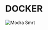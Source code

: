 # DOCKER
![Modra Smrt](https://user-images.githubusercontent.com/81717582/227802731-5627829a-f6bf-4ddb-bcee-3916e619152b.png)
